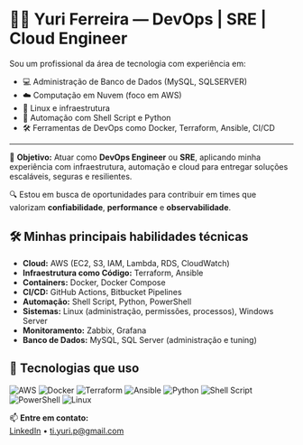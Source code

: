 # 👨‍💻 Yuri Ferreira — DevOps | SRE | Cloud Engineer

Sou um profissional da área de tecnologia com experiência em:

- 💻 Administração de Banco de Dados (MySQL, SQLSERVER)
- ☁️ Computação em Nuvem (foco em AWS)
- 🐧 Linux e infraestrutura
- 🔁 Automação com Shell Script e Python
- 🛠️ Ferramentas de DevOps como Docker, Terraform, Ansible, CI/CD

---

🎯 **Objetivo:** Atuar como **DevOps Engineer** ou **SRE**, aplicando minha experiência com infraestrutura, automação e cloud para entregar soluções escaláveis, seguras e resilientes.

🔍 Estou em busca de oportunidades para contribuir em times que valorizam **confiabilidade**, **performance** e **observabilidade**.

## 🛠️ Minhas principais habilidades técnicas

- **Cloud:** AWS (EC2, S3, IAM, Lambda, RDS, CloudWatch)
- **Infraestrutura como Código:** Terraform, Ansible
- **Containers:** Docker, Docker Compose
- **CI/CD:** GitHub Actions, Bitbucket Pipelines
- **Automação:** Shell Script, Python, PowerShell
- **Sistemas:** Linux (administração, permissões, processos), Windows Server
- **Monitoramento:** Zabbix, Grafana
- **Banco de Dados:** MySQL, SQL Server (administração e tuning)


## 🧰 Tecnologias que uso

![AWS](https://img.shields.io/badge/AWS-232F3E?style=for-the-badge&logo=amazonaws&logoColor=white)
![Docker](https://img.shields.io/badge/Docker-2496ED?style=for-the-badge&logo=docker&logoColor=white)
![Terraform](https://img.shields.io/badge/Terraform-7B42BC?style=for-the-badge&logo=terraform&logoColor=white)
![Ansible](https://img.shields.io/badge/Ansible-EE0000?style=for-the-badge&logo=ansible&logoColor=white)
![Python](https://img.shields.io/badge/Python-3776AB?style=for-the-badge&logo=python&logoColor=white)
![Shell Script](https://img.shields.io/badge/Shell_Script-%23121011.svg?style=for-the-badge&logo=gnu-bash&logoColor=white)
![PowerShell](https://img.shields.io/badge/PowerShell-5391FE?style=for-the-badge&logo=powershell&logoColor=white)
![Linux](https://img.shields.io/badge/Linux-FCC624?style=for-the-badge&logo=linux&logoColor=black)



📫 **Entre em contato:**  
[LinkedIn](https://linkedin.com/in/yuriferreirap) • ti.yuri.p@gmail.com
